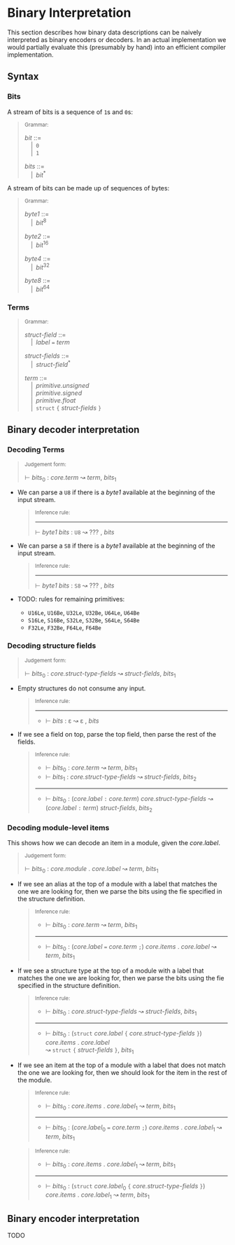 # Binary Interpretation

This section describes how binary data descriptions can be naively interpreted
as binary encoders or decoders. In an actual implementation we would partially
evaluate this (presumably by hand) into an efficient compiler implementation.

## Syntax

### Bits

A stream of bits is a sequence of `1`s and `0`s:

> <sub>Grammar:</sub>
>
> _bit_ ::=\
> &emsp;|&ensp;`0`\
> &emsp;|&ensp;`1`
>
> _bits_ ::=\
> &emsp;|&ensp;_bit_<sup>\*</sup>

A stream of bits can be made up of sequences of bytes:

> <sub>Grammar:</sub>
>
> _byte1_ ::=\
> &emsp;|&ensp;_bit_<sup>8</sup>
>
> _byte2_ ::=\
> &emsp;|&ensp;_bit_<sup>16</sup>
>
> _byte4_ ::=\
> &emsp;|&ensp;_bit_<sup>32</sup>
>
> _byte8_ ::=\
> &emsp;|&ensp;_bit_<sup>64</sup>

### Terms

> <sub>Grammar:</sub>
>
> _struct-field_ ::=\
> &emsp;|&ensp;_label_ `=` _term_
>
> _struct-fields_ ::=\
> &emsp;|&ensp;_struct-field_<sup>\*</sup>
>
> _term_ ::=\
> &emsp;|&ensp;_primitive.unsigned_\
> &emsp;|&ensp;_primitive.signed_\
> &emsp;|&ensp;_primitive.float_\
> &emsp;|&ensp;`struct` `{` _struct-fields_ `}`

## Binary decoder interpretation

### Decoding Terms

> <sub>Judgement form:</sub>
>
> ⊢ _bits_<sub>0</sub> : _core.term_ ↝ _term_, _bits_<sub>1</sub>

-   We can parse a `U8` if there is a _byte1_ available at the beginning of the
    input stream.

    >  <sub>Inference rule:</sub>
    >
    > ----------------------------------------------------------------------------------------------
    > ⊢ _byte1_ _bits_ : `U8` ↝ ??? , _bits_

-   We can parse a `S8` if there is a _byte1_ available at the beginning of the
    input stream.

    >  <sub>Inference rule:</sub>
    >
    > ----------------------------------------------------------------------------------------------
    > ⊢ _byte1_ _bits_ : `S8` ↝ ??? , _bits_

-   TODO: rules for remaining primitives:
    - `U16Le`, `U16Be`, `U32Le`, `U32Be`, `U64Le`, `U64Be`
    - `S16Le`, `S16Be`, `S32Le`, `S32Be`, `S64Le`, `S64Be`
    - `F32Le`, `F32Be`, `F64Le`, `F64Be`

### Decoding structure fields

> <sub>Judgement form:</sub>
>
> ⊢ _bits_<sub>0</sub> : _core.struct-type-fields_ ↝ _struct-fields_, _bits_<sub>1</sub>

-   Empty structures do not consume any input.

    >  <sub>Inference rule:</sub>
    >
    > ----------------------------------------------------------------------------------------------
    > - ⊢ _bits_ : ε ↝ ε , _bits_

-   If we see a field on top, parse the top field, then parse the rest of the
    fields.

    >  <sub>Inference rule:</sub>
    >
    > - ⊢ _bits_<sub>0</sub> : _core.term_ ↝ _term_, _bits_<sub>1</sub>
    > - ⊢ _bits_<sub>1</sub> : _core.struct-type-fields_ ↝ _struct-fields_, _bits_<sub>2</sub>
    > ----------------------------------------------------------------------------------------------
    > - ⊢ _bits_<sub>0</sub> : (_core.label_ `:` _core.term_) _core.struct-type-fields_
    >   ↝ (_core.label_ `:` _term_) _struct-fields_, _bits_<sub>2</sub>

### Decoding module-level items

This shows how we can decode an item in a module, given the _core.label_.

> <sub>Judgement form:</sub>
>
> ⊢ _bits_<sub>0</sub> : _core.module_ . _core.label_ ↝ _term_, _bits_<sub>1</sub>

-   If we see an alias at the top of a module with a label that matches the
    one we are looking for, then we parse the bits using the fie specified in
    the structure definition.

    >  <sub>Inference rule:</sub>
    >
    > - ⊢ _bits_<sub>0</sub> : _core.term_ ↝ _term_, _bits_<sub>1</sub>
    > ----------------------------------------------------------------------------------------------
    > - ⊢ _bits_<sub>0</sub> : (_core.label_ `=` _core.term_ `;`) _core.items_ . _core.label_
    >   ↝ _term_, _bits_<sub>1</sub>

-   If we see a structure type at the top of a module with a label that matches
    the one we are looking for, then we parse the bits using the fie specified
    in the structure definition.

    >  <sub>Inference rule:</sub>
    >
    > - ⊢ _bits_<sub>0</sub> : _core.struct-type-fields_ ↝ _struct-fields_, _bits_<sub>1</sub>
    > ----------------------------------------------------------------------------------------------
    > - ⊢ _bits_<sub>0</sub> : (`struct` _core.label_ `{` _core.struct-type-fields_ `}`) _core.items_ . _core.label_\
    >   ↝ `struct` `{` _struct-fields_ `}`, _bits_<sub>1</sub>

-   If we see an item at the top of a module with a label that does not match
    the one we are looking for, then we should look for the item in the rest
    of the module.

    >  <sub>Inference rule:</sub>
    >
    > - ⊢ _bits_<sub>0</sub> : _core.items_ . _core.label_<sub>1</sub> ↝ _term_, _bits_<sub>1</sub>
    > ----------------------------------------------------------------------------------------------
    > - ⊢ _bits_<sub>0</sub> : (_core.label_<sub>0</sub> `=` _core.term_ `;`)
    >   _core.items_ . _core.label_<sub>1</sub> ↝ _term_, _bits_<sub>1</sub>

    >  <sub>Inference rule:</sub>
    >
    > - ⊢ _bits_<sub>0</sub> : _core.items_ . _core.label_<sub>1</sub> ↝ _term_, _bits_<sub>1</sub>
    > ----------------------------------------------------------------------------------------------
    > - ⊢ _bits_<sub>0</sub> : (`struct` _core.label_<sub>0</sub> `{` _core.struct-type-fields_ `}`)
    >   _core.items_ . _core.label_<sub>1</sub> ↝ _term_, _bits_<sub>1</sub>

## Binary encoder interpretation

TODO

